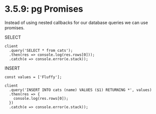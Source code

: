 # 3.5.9: pg Promises

Instead of using nested callbacks for our database queries we can use promises.

SELECT

```text
client
  .query('SELECT * from cats');
  .then(res => console.log(res.rows[0]));
  .catch(e => console.error(e.stack));
```

INSERT

```text
const values = ['Fluffy'];

client
  .query('INSERT INTO cats (name) VALUES ($1) RETURNING *', values)
  .then(res => {
    console.log(res.rows[0]);
  })
  .catch(e => console.error(e.stack));
```

